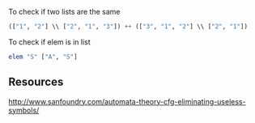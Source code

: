 To check if two lists are the same
```Haskell
(["1", "2"] \\ ["2", "1", "3"]) ++ (["3", "1", "2"] \\ ["2", "1"])
```

To check if elem is in list
```Haskell
elem "S" ["A", "S"]
```

## Resources
http://www.sanfoundry.com/automata-theory-cfg-eliminating-useless-symbols/
